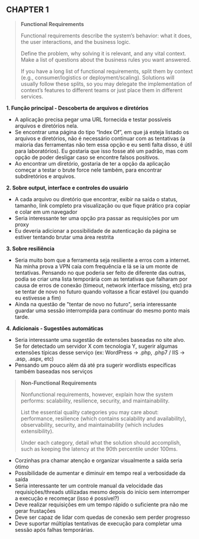 ## CHAPTER 1

> **Functional Requirements**
> 
> Functional requirements describe the system’s behavior: what it does,
> the user interactions, and the business logic.
> 
> Define the problem, why solving it is relevant, and any vital context.
> Make a list of questions about the business rules you want answered.
> 
> If you have a long list of functional requirements, split them by
> context (e.g., consumer/logistics or deployment/scaling). Solutions
> will usually follow these splits, so you may delegate the
> implementation of context’s features to different teams or just place
> them in different services.

**1. Função principal - Descoberta de arquivos e diretórios**

-   A aplicação precisa pegar uma URL fornecida e testar possíveis arquivos e diretórios nela.
-   Se encontrar uma página do tipo “Index Of”, em que já esteja listado os arquivos e diretórios, não é necessário continuar com as tentativas (a maioria das ferramentas não tem essa opção e eu senti falta disso, é útil para laboratórios). Eu gostaria que isso fosse até um padrão, mas com opção de poder desligar caso se encontre falsos positivos.
-   Ao encontrar um diretório, gostaria de ter a opção da aplicação começar a testar o brute force nele também, para encontrar subdiretórios e arquivos.

**2. Sobre output, interface e controles do usuário**

-   A cada arquivo ou diretório que encontrar, exibir na saída o status, tamanho, link completo pra visualização ou que fique prático pra copiar e colar em um navegador
-   Seria interessante ter uma opção pra passar as requisições por um proxy
-   Eu deveria adicionar a possibilidade de autenticação da página se estiver tentando brutar uma área restrita

**3. Sobre resiliência**

-   Seria muito bom que a ferramenta seja resiliente a erros com a internet. Na minha prova a VPN caía com frequência e lá se ia um monte de tentativas. Pensando no que poderia ser feito de diferente das outras, podia se criar uma lista temporária com as tentativas que falharam por causa de erros de conexão (timeout, network interface missing, etc) pra se tentar de novo no futuro quando voltasse a ficar estável (ou quando eu estivesse a fim)
-   Ainda na questão de "tentar de novo no futuro", seria interessante guardar uma sessão interrompida para continuar do mesmo ponto mais tarde.

**4. Adicionais - Sugestões automáticas**

-   Seria interessante uma sugestão de extensões baseadas no site alvo. Se for detectado um servidor X com tecnologia Y, sugerir algumas extensões típicas desse serviço (ex: WordPress → .php, .php7 / IIS → .asp, .aspx, etc)
-   Pensando um pouco além dá até pra sugerir wordlists específicas também baseadas nos serviços

> **Non-Functional Requirements**
> 
> Nonfunctional requirements, however, explain how the system performs: scalability, resilience, security, and maintainability.
> 
> List the essential quality categories you may care about: performance, resilience (which contains scalability and availability), observability, security, and maintainability (which includes extensibility).
> 
> Under each category, detail what the solution should accomplish, such as keeping the latency at the 90th percentile under 100ms.

-   Corzinhas pra chamar atenção e organizar visualmente a saída seria ótimo
-   Possibilidade de aumentar e diminuir em tempo real a verbosidade da saída
-   Seria interessante ter um controle manual da velocidade das requisições/threads utilizadas mesmo depois do início sem interromper a execução e recomeçar (isso é possível?)
-   Deve realizar requisições em um tempo rápido o suficiente pra não me gerar frustações
-   Deve ser capaz de lidar com quedas de conexão sem perder progresso
-   Deve suportar múltiplas tentativas de execução para completar uma sessão após falhas temporárias.